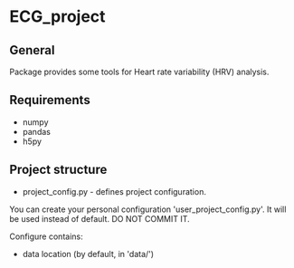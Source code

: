 # ECG_project

## General

Package provides some tools for Heart rate variability (HRV) analysis.

## Requirements

* numpy
* pandas
* h5py


## Project structure

* project_config.py - defines project configuration.

 You can create your personal configuration 'user_project_config.py'. It will be used instead of default. DO NOT COMMIT IT.

 Configure contains:
 * data location (by default, in 'data/')